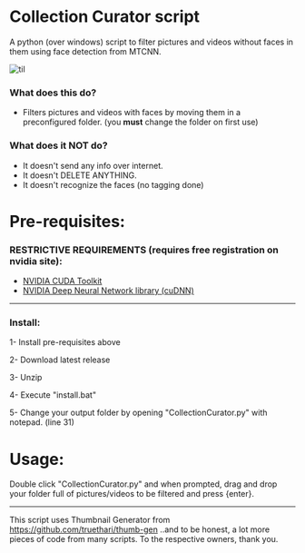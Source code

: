 # Collection Curator script
A python (over windows) script to filter pictures and videos without faces in them using face detection from MTCNN.

![til](https://github.com/masterofobzene/CollectionCurator-script/blob/main/real.gif)

### What does this do?

* Filters pictures and videos with faces by moving them in a preconfigured folder. (you __must__ change the folder on first use)

### What does it NOT do?

* It doesn't send any info over internet.
* It doesn't DELETE ANYTHING.
* It doesn't recognize the faces (no tagging done)

# Pre-requisites:
### RESTRICTIVE REQUIREMENTS (requires free registration on nvidia site):
* [NVIDIA CUDA Toolkit](https://developer.nvidia.com/cuda-toolkit-archive)
* [NVIDIA Deep Neural Network library (cuDNN)](https://developer.nvidia.com/cudnn)


-----------------------------------------
### Install:
1- Install pre-requisites above

2- Download latest release

3- Unzip

4- Execute "install.bat"

5- Change your output folder by opening "CollectionCurator.py" with notepad. (line 31)


# Usage:

Double click "CollectionCurator.py" and when prompted, drag and drop your folder full of pictures/videos to be filtered and press {enter}.

---------------------------------------------------------------

 
This script uses Thumbnail Generator from https://github.com/truethari/thumb-gen
..and to be honest, a lot more pieces of code from many scripts. To the respective owners, thank you.
